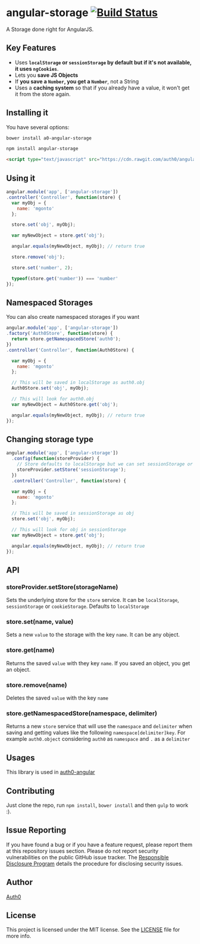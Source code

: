 # angular-storage [![Build Status](https://secure.travis-ci.org/auth0/angular-storage.svg?branch=master)](https://travis-ci.org/auth0/angular-storage)

A Storage done right for AngularJS.

## Key Features

* Uses **`localStorage` or `sessionStorage` by default but if it's not available, it uses `ngCookies`**.
* Lets you **save JS Objects**
* If **you save a `Number`, you get a `Number`**, not a String
* Uses a **caching system** so that if you already have a value, it won't get it from the store again.

## Installing it

You have several options:

````bash
bower install a0-angular-storage
````

````bash
npm install angular-storage
````

````html
<script type="text/javascript" src="https://cdn.rawgit.com/auth0/angular-storage/master/dist/angular-storage.js"></script>
````

## Using it

````js
angular.module('app', ['angular-storage'])
.controller('Controller', function(store) {
  var myObj = {
    name: 'mgonto'
  };

  store.set('obj', myObj);

  var myNewObject = store.get('obj');

  angular.equals(myNewObject, myObj); // return true

  store.remove('obj');

  store.set('number', 2);

  typeof(store.get('number')) === 'number'
});
````

## Namespaced Storages

You can also create namespaced storages if you want

````js
angular.module('app', ['angular-storage'])
.factory('Auth0Store', function(store) {
  return store.getNamespacedStore('auth0');
})
.controller('Controller', function(Auth0Store) {

  var myObj = {
    name: 'mgonto'
  };

  // This will be saved in localStorage as auth0.obj
  Auth0Store.set('obj', myObj);

  // This will look for auth0.obj
  var myNewObject = Auth0Store.get('obj');

  angular.equals(myNewObject, myObj); // return true
});
````

## Changing storage type

```js
angular.module('app', ['angular-storage'])
  .config(function(storeProvider) {
    // Store defaults to localStorage but we can set sessionStorage or cookieStorage.
    storeProvider.setStore('sessionStorage');
  })
  .controller('Controller', function(store) {

  var myObj = {
    name: 'mgonto'
  };

  // This will be saved in sessionStorage as obj
  store.set('obj', myObj);

  // This will look for obj in sessionStorage
  var myNewObject = store.get('obj');

  angular.equals(myNewObject, myObj); // return true
});
```


## API

### storeProvider.setStore(storageName)

Sets the underlying store for the `store` service. It can be `localStorage`, `sessionStorage` or `cookieStorage`. Defaults to `localStorage`

### store.set(name, value)

Sets a new `value` to the storage with the key `name`. It can be any object.

### store.get(name)

Returns the saved `value` with they key `name`. If you saved an object, you get an object.

### store.remove(name)

Deletes the saved `value` with the key `name`

### store.getNamespacedStore(namespace, delimiter)

Returns a new `store` service that will use the `namespace` and `delimiter` when saving and getting values like the following `namespace[delimiter]key`. For example `auth0.object` considering `auth0` as `namespace` and `.` as a `delimiter`

## Usages

This library is used in [auth0-angular](https://github.com/auth0/auth0-angular)

## Contributing

Just clone the repo, run `npm install`, `bower install` and then `gulp` to work :).

## Issue Reporting

If you have found a bug or if you have a feature request, please report them at this repository issues section. Please do not report security vulnerabilities on the public GitHub issue tracker. The [Responsible Disclosure Program](https://auth0.com/whitehat) details the procedure for disclosing security issues.

## Author

[Auth0](auth0.com)

## License

This project is licensed under the MIT license. See the [LICENSE](LICENSE) file for more info.





